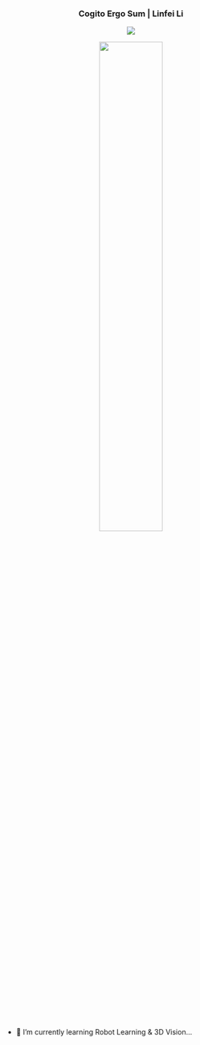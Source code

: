 <p align="center">
  <h3 align="center"> Cogito Ergo Sum | Linfei Li </h3>
</p>

<p align = "center">
  <img src="https://github-readme-stats-git-masterrstaa-rickstaa.vercel.app/api?username=lif314&count_private=true&show_icons=true&hide_border=true&bg_color=25,050A27,4A54BC&title_color=ffffff&text_color=cccccc&icon_color=4A54BC&border_radius=5" />
</p>
  
<p align = "center">
  <img src="https://github-profile-trophy.vercel.app/?username=lif314&column=5&row=1&no-bg=false&margin-w=10&no-frame=false" width="50%" />
</p>

<!-- <p href="https://github.com/anuraghazra/github-readme-stats" align="center">
  <img align="center" src="https://github-readme-stats.vercel.app/api/top-langs/?username=lif314&layout=compact&theme=tokyonight" />
</p> -->


- 🌱 I’m currently learning Robot Learning & 3D Vision...
